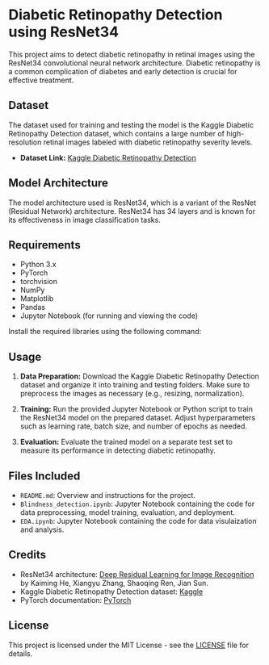 # Diabetic Retinopathy Detection using ResNet34

This project aims to detect diabetic retinopathy in retinal images using the ResNet34 convolutional neural network architecture. Diabetic retinopathy is a common complication of diabetes and early detection is crucial for effective treatment.

## Dataset

The dataset used for training and testing the model is the Kaggle Diabetic Retinopathy Detection dataset, which contains a large number of high-resolution retinal images labeled with diabetic retinopathy severity levels.

- **Dataset Link:** [Kaggle Diabetic Retinopathy Detection]((https://www.kaggle.com/competitions/aptos2019-blindness-detection/data))

## Model Architecture

The model architecture used is ResNet34, which is a variant of the ResNet (Residual Network) architecture. ResNet34 has 34 layers and is known for its effectiveness in image classification tasks.

## Requirements

- Python 3.x
- PyTorch
- torchvision
- NumPy
- Matplotlib
- Pandas
- Jupyter Notebook (for running and viewing the code)

Install the required libraries using the following command:

## Usage

1. **Data Preparation:** Download the Kaggle Diabetic Retinopathy Detection dataset and organize it into training and testing folders. Make sure to preprocess the images as necessary (e.g., resizing, normalization).

2. **Training:** Run the provided Jupyter Notebook or Python script to train the ResNet34 model on the prepared dataset. Adjust hyperparameters such as learning rate, batch size, and number of epochs as needed.

3. **Evaluation:** Evaluate the trained model on a separate test set to measure its performance in detecting diabetic retinopathy.

## Files Included

- `README.md`: Overview and instructions for the project.
- `Blindness_detection.ipynb`: Jupyter Notebook containing the code for data preprocessing, model training, evaluation, and deployment.
- `EDA.ipynb`: Jupyter Notebook containing the code for data visulaization and analysis.

## Credits

- ResNet34 architecture: [Deep Residual Learning for Image Recognition](https://arxiv.org/abs/1512.03385) by Kaiming He, Xiangyu Zhang, Shaoqing Ren, Jian Sun.
- Kaggle Diabetic Retinopathy Detection dataset: [Kaggle](https://www.kaggle.com/c/diabetic-retinopathy-detection)
- PyTorch documentation: [PyTorch](https://pytorch.org/docs/stable/index.html)

## License

This project is licensed under the MIT License - see the [LICENSE]([LICENSE](https://github.com/captain-peroxide/Intel/blob/main/LICENSE)https://github.com/captain-peroxide/Intel/blob/main/LICENSE) file for details.

